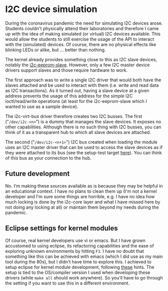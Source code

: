 # I2C device simulation

During the coronavirus pandemic the need for simulating I2C devices arose.
Students couldn't physically attend their laboratories and therefore I came
up with the idea of making simulated (or virtual) I2C devices available.
This would allow the students to still exercise the usage of the API
to interact with the (simulated) devices. Of course, there are no physical 
effects like blinking LEDs or alike, but ... better than nothing.

The kernel already provides something close to this as I2C slave devices,
notably the 
[i2c-eeprom-slave](https://github.com/torvalds/linux/blob/master/drivers/i2c/i2c-slave-eeprom.c). 
However, only a few I2C master device drivers support slaves and those
require hardware to work.

The first approach was to write a single I2C driver that would both 
have the slaves attached and be used to interact with them (i.e.
write and read data as I2C transactions). As it turned out, having
a slave device at a given address prevents the usage of this address
for the simple I2C ioctl/read/write operations (at least for the
i2c-eeprom-slave which I wanted to use as a sample device).

The i2c-virt-bus driver therefore creates two I2C busses. The first
("`/dev/i2c-<n>`") is a dummy that manages the slave devices. It exposes
no other capabilities. Although there is no such thing with I2C busses,
you can think of it as a transparent hub to which all slave devices are 
attached.

The second ("`/dev/i2c-<n+1>`") I2C bus created when loading the module
uses an I2C master driver that can be used to access the slave devices
as if they were attached to its bus (see the setup-test target 
[here](test/Makefile)). You can think of this bus as your connection
to the hub.

## Future development

No. I'm making these sources available as is because they may be helpful
in an educational context. I have no plans to clean them up
(I'm not a kernel developer and I'm sure some things are horrible, e.g.
I have no idea how much locking is done by the i2c-core layer and
what I have missed here by not doing any locking at all) or maintain
them beyond my needs during the pandemic.

## Eclipse settings for kernel modules

Of course, real kernel developers use vi or emacs. But I have grown
accustomed to using eclipse, its refactoring capabilities and the
ease of exploring unknown environments by hitting `F3`. I have no doubt
that something like this can be achieved with emacs (which I did use
as my main tool during the 80s), but I didn't have time to explore this. 
I achieved to setup eclipse for kernel module development, following 
[these](https://wiki.eclipse.org/HowTo_use_the_CDT_to_navigate_Linux_kernel_source)
hints. The setup is tied to the OS/compiler version I used when developing
these drivers (while `make all` should work anywhere). So you'll have
to go through the setting if you want to use this in a different environment.